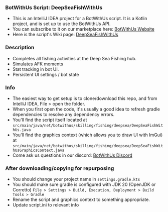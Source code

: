 ### BotWithUs Script: DeepSeaFishWithUs
- This is an IntelliJ IDEA project for a BotWithUs script. It is a Kotlin project, and is set up to use the BotWithUs API.
- You can subscribe to it on our marketplace here: [BotWithUs Website](https://botwithus.net/sdn)
- Here is the script's Wiki page: [DeepSeaFishWithUs](https://wiki.botwithus.net/DeepSeaFishWithUs)

### Description
- Completes all fishing activities at the Deep Sea Fishing hub.
- Simulates AFK moments
- Stat tracking in bot UI.
- Persistent UI settings / bot state

### Info
- The easiest way to get setup is to clone/download this repo, and from IntelliJ IDEA, File > open the folder.
- When you first open the code, it's usually a good idea to refresh gradle dependencies to resolve any dependency errors.
- You'll find the script itself located at ``src/main/java/net/botwithus/skilling/fishing/deepsea/DeepSeaFishWithUs.java``
- You'll find the graphics context (which allows you to draw UI with ImGui) at ``src/main/java/net/botwithus/skilling/fishing/deepsea/DeepSeaFishWithUsGraphicsContext.java``
- Come ask us questions in our discord: [BotWithUs Discord](https://discord.gg/botwithus)

### After downloading/copying for repurposing
- You should change your project name in ``settings.gradle.kts``
- You should make sure gradle is configured with JDK 20 (OpenJDK or Corretto) ``File > Settings > Build, Execution, Deployment > Build Tools > Gradle``
- Rename the script and graphics context to something appropriate.
- Update script.ini to relevant info